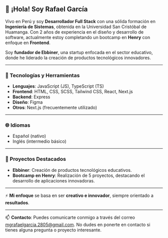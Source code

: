 ## 👋 ¡Hola! Soy Rafael García

Vivo en Perú y soy **Desarrollador Full Stack** con una sólida formación en **Ingeniería de Sistemas**, obtenida en la Universidad San Cristóbal de Huamanga. Con 2 años de experiencia en el diseño y desarrollo de software, actualmente estoy completando un bootcamp en **Henry** con enfoque en **Frontend**.

Soy **fundador de Ebbiner**, una startup enfocada en el sector educativo, donde he liderado la creación de productos tecnológicos innovadores.

---

### 🚀 Tecnologías y Herramientas

- **Lenguajes**: JavaScript (JS), TypeScript (TS)
- **Frontend**: HTML, CSS, SCSS, Tailwind CSS, React, Next.js
- **Backend**: Express
- **Diseño**: Figma
- **Otros**: Next.js (frecuentemente utilizado)

---

### 🌐 Idiomas

- Español (nativo)
- Inglés (intermedio básico)

---

### 🔭 Proyectos Destacados

- **Ebbiner**: Creación de productos tecnológicos educativos.
- **Bootcamp en Henry**: Realización de 5 proyectos, destacando el desarrollo de aplicaciones innovadoras.

---

⚡ **Mi enfoque** se basa en ser **creativo e innovador**, siempre orientado a **resultados**.

---

📫 **Contacto**: Puedes comunicarte conmigo a través del correo [mgrafaelgarcia.2805@gmail.com](mailto:mgrafaelgarcia.2805@gmail.com). No dudes en ponerte en contacto si tienes alguna pregunta o proyecto interesante.
